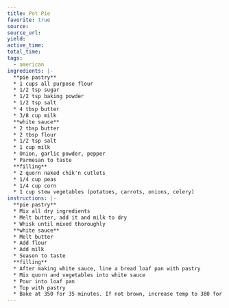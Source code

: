 ```yaml
---
title: Pot Pie
favorite: true
source: 
source_url: 
yield: 
active_time: 
total_time: 
tags: 
  - american
ingredients: |-
  **pie pastry** 
  * 1 cups all purpose flour 
  * 1/2 tsp sugar 
  * 1/2 tsp baking powder 
  * 1/2 tsp salt 
  * 4 tbsp butter 
  * 3/8 cup milk  
  **white sauce** 
  * 2 tbsp butter 
  * 2 tbsp flour 
  * 1/2 tsp salt 
  * 1 cup milk 
  * Onion, garlic powder, pepper 
  * Parmesan to taste  
  **filling** 
  * 2 quorn naked chik'n cutlets 
  * 1/4 cup peas 
  * 1/4 cup corn 
  * 1 cup stew vegetables (potatoes, carrots, onions, celery) 
instructions: |-
  **pie pastry** 
  * Mix all dry ingredients 
  * Melt butter, add it and milk to dry 
  * Whisk until mixed thoroughly  
  **white sauce** 
  * Melt butter 
  * Add flour 
  * Add milk 
  * Season to taste  
  **filling** 
  * After making white sauce, line a bread loaf pan with pastry 
  * Mix quorn and vegetables into white sauce 
  * Pour into loaf pan 
  * Top with pastry 
  * Bake at 350 for 35 minutes. If not brown, increase temp to 380 for 5 minutes. 
---
```

